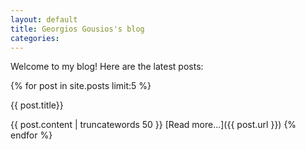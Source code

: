 ```yaml
---
layout: default 
title: Georgios Gousios's blog
categories: 
---
```


Welcome to my blog! Here are the latest posts:

{% for post in site.posts limit:5 %}
 <p>{{ post.title}}</p>
 {{ post.content | truncatewords 50 }}
 [Read more...]({{ post.url }})
{% endfor %}

